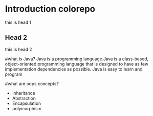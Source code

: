 # Introduction colorepo
this is head 1
## Head 2
this is head 2

#what is Java?
Java is a programming language.Java is a class-based, object-oriented programming language that is designed to have as few implementation dependencies as possible. Java is easy to learn and program

#what are oops concepts?
* Inheritance
* Abstraction
* Encapsulation
* polymorphism

